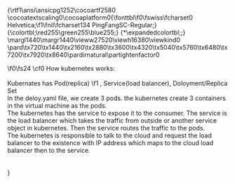 {\rtf1\ansi\ansicpg1252\cocoartf2580
\cocoatextscaling0\cocoaplatform0{\fonttbl\f0\fswiss\fcharset0 Helvetica;\f1\fnil\fcharset134 PingFangSC-Regular;}
{\colortbl;\red255\green255\blue255;}
{\*\expandedcolortbl;;}
\margl1440\margr1440\vieww27520\viewh16380\viewkind0
\pard\tx720\tx1440\tx2160\tx2880\tx3600\tx4320\tx5040\tx5760\tx6480\tx7200\tx7920\tx8640\pardirnatural\partightenfactor0

\f0\fs24 \cf0 How kubernetes works:\
\
Kubernates has Pod(replica)
\f1 , Service(load balancer), Doloyment/Replica Set\
In the deloy.yaml file, we create 3 pods. the kubernetes create 3 containers in the virtual machine as the pods.\
The kubernetes has the service to expose it to the consumer. The service is the load balancer which takes the traffic from outside or another service object in kubernetes. Then the service routes the traffic to the pods. \
The kubernetes is responsible to talk to the cloud and request the load balancer to the existence with IP address which maps to the cloud load balancer then to the service.\
\
\
}